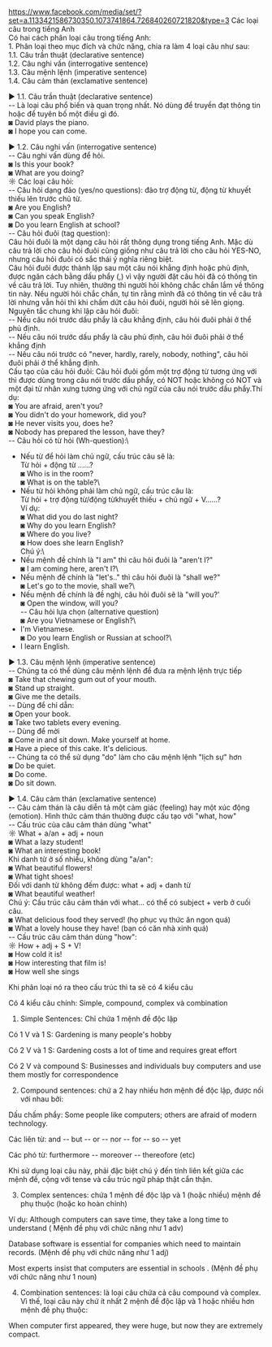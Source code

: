 https://www.facebook.com/media/set/?set=a.1133421586730350.1073741864.726840260721820&type=3
Các loại câu trong tiếng Anh\
Có hai cách phân loại câu trong tiếng Anh:\
1\. Phân loại theo mục đích và chức năng, chia ra làm 4 loại câu như sau:\
1.1. Câu trần thuật (declarative sentence)\
1.2. Câu nghi vấn (interrogative sentence)\
1.3. Câu mệnh lệnh (imperative sentence)\
1.4. Câu cảm thán (exclamative sentence)

► 1.1. Câu trần thuật (declarative sentence)\
-- Là loại câu phổ biến và quan trọng nhất. Nó dùng để truyền đạt thông tin hoặc để tuyên bố một điều gì đó.\
◙ David plays the piano.\
◙ I hope you can come.

► 1.2. Câu nghi vấn (interrogative sentence)\
-- Câu nghi vấn dùng để hỏi.\
◙ Is this your book?\
◙ What are you doing?\
☼ Các loại câu hỏi:\
-- Câu hỏi dạng đảo (yes/no questions): đảo trợ động từ, động từ khuyết thiếu lên trước chủ từ.\
◙ Are you English?\
◙ Can you speak English?\
◙ Do you learn English at school?\
-- Câu hỏi đuôi (tag question):\
Câu hỏi đuôi là một dạng câu hỏi rất thông dụng trong tiếng Anh. Mặc dù câu trả lời cho câu hỏi đuôi cũng giống như câu trả lời cho câu hỏi YES-NO, nhưng câu hỏi đuôi có sắc thái ý nghĩa riêng biệt.\
Câu hỏi đuôi được thành lập sau một câu nói khẳng định hoặc phủ định, được ngăn cách bằng dấu phẩy (,) vì vậy người đặt câu hỏi đã có thông tin về câu trả lời. Tuy nhiên, thường thì người hỏi không chắc chắn lắm về thông tin này. Nếu người hỏi chắc chắn, tự tin rằng mình đã có thông tin về câu trả lời nhưng vẫn hỏi thì khi chấm dứt câu hỏi đuôi, người hỏi sẽ lên giọng.\
Nguyên tắc chung khi lập câu hỏi đuôi:\
-- Nếu câu nói trước dấu phẩy là câu khẳng định, câu hỏi đuôi phải ở thể phủ định.\
-- Nếu câu nói trước dấu phẩy là câu phủ định, câu hỏi đuôi phải ở thể khẳng định\
-- Nếu câu nói trước có "never, hardly, rarely, nobody, nothing", câu hỏi đuôi phải ở thể khẳng định.\
Cấu tạo của câu hỏi đuôi: Câu hỏi đuôi gồm một trợ động từ tương ứng với thì được dùng trong câu nói trước dấu phẩy, có NOT hoặc không có NOT và một đại từ nhân xưng tương ứng với chủ ngữ của câu nói trước dấu phẩy.Thí dụ:\
◙ You are afraid, aren't you?\
◙ You didn't do your homework, did you?\
◙ He never visits you, does he?\
◙ Nobody has prepared the lesson, have they?\
-- Câu hỏi có từ hỏi (Wh-question):\
+ Nếu từ để hỏi làm chủ ngữ, cấu trúc câu sẽ là:\
Từ hỏi + động từ ......?\
◙ Who is in the room?\
◙ What is on the table?\
+ Nếu từ hỏi không phải làm chủ ngữ, cấu trúc câu là:\
Từ hỏi + trợ động từ/động từkhuyết thiếu + chủ ngữ + V......?\
Ví dụ:\
◙ What did you do last night?\
◙ Why do you learn English?\
◙ Where do you live?\
◙ How does she learn English?\
Chú ý:\
+ Nếu mệnh đề chính là "I am" thì câu hỏi đuôi là "aren't I?"\
◙ I am coming here, aren't I?\
+ Nếu mệnh đề chính là "let's.." thì câu hỏi đuôi là "shall we?"\
◙ Let's go to the movie, shall we?\
+ Nếu mệnh đề chính là đề nghị, câu hỏi đuôi sẽ là "will you?'\
◙ Open the window, will you?\
-- Câu hỏi lựa chọn (alternative question)\
◙ Are you Vietnamese or English?\
+ I'm Vietnamese.\
◙ Do you learn English or Russian at school?\
+ I learn English.

► 1.3. Câu mệnh lệnh (imperative sentence)\
-- Chúng ta có thể dùng câu mệnh lệnh để đưa ra mệnh lệnh trực tiếp\
◙ Take that chewing gum out of your mouth.\
◙ Stand up straight.\
◙ Give me the details.\
-- Dùng để chỉ dẫn:\
◙ Open your book.\
◙ Take two tablets every evening.\
-- Dùng để mời\
◙ Come in and sit down. Make yourself at home.\
◙ Have a piece of this cake. It's delicious.\
-- Chúng ta có thể sử dụng "do" làm cho câu mệnh lệnh "lịch sự" hơn\
◙ Do be quiet.\
◙ Do come.\
◙ Do sit down.

► 1.4. Câu cảm thán (exclamative sentence)\
-- Câu cảm thán là câu diễn tả một cảm giác (feeling) hay một xúc động (emotion). Hình thức cảm thán thường được cấu tạo với "what, how"\
-- Cấu trúc của câu cảm thán dùng "what"\
☼ What + a/an + adj + noun\
◙ What a lazy student!\
◙ What an interesting book!\
Khi danh từ ở số nhiều, không dùng "a/an":\
◙ What beautiful flowers!\
◙ What tight shoes!\
Đối với danh từ không đếm được: what + adj + danh từ\
◙ What beautiful weather!\
Chú ý: Cấu trúc câu cảm thán với what... có thể có subject + verb ở cuối câu.\
◙ What delicious food they served! (họ phục vụ thức ăn ngon quá)\
◙ What a lovely house they have! (bạn có căn nhà xinh quá)\
-- Cấu trúc câu cảm thán dùng "how":\
☼ How + adj + S + V!\
◙ How cold it is!\
◙ How interesting that film is!\
◙ How well she sings


Khi phân loại nó ra theo cấu trúc thì ta sẽ có 4 kiểu câu

Có 4 kiểu câu chính: Simple, compound, complex và combination

1) Simple Sentences: Chỉ chứa 1 mệnh đề độc lập

Có 1 V và 1 S: Gardening is many people's hobby

Có 2 V và 1 S: Gardening costs a lot of time and requires great effort

Có 2 V và compound S: Businesses and individuals buy computers and use them mostly for correspondence

2) Compound sentences: chứ a 2 hay nhiều hơn mệnh đề độc lập, được nối với nhau bởi:

Dấu chấm phẩy: Some people like computers; others are afraid of modern technology.

Các liên từ: and -- but -- or -- nor -- for -- so -- yet

Các phó từ: furthermore -- moreover -- thereofore (etc)

Khi sử dụng loại câu này, phải đặc biệt chú ý đến tính liên kết giữa các mệnh đề, cộng với tense và cấu trúc ngữ pháp thật cẩn thận.

3) Complex sentences: chứa 1 mệnh đề độc lập và 1 (hoặc nhiều) mệnh đề phụ thuộc (hoặc ko hoàn chỉnh)

Ví dụ: Although computers can save time, they take a long time to understand ( Mệnh đề phụ với chức năng như 1 adv)

Database software is essential for companies which need to maintain records. (Mệnh đề phụ với chức năng như 1 adj)

Most experts insist that computers are essential in schools . (Mệnh đề phụ với chức năng như 1 noun)

4) Combination sentences: là loại câu chứa cả câu compound và complex. Vì thế, loại câu này chứ ít nhất 2 mệnh đề độc lập và 1 hoặc nhiều hơn mệnh đề phụ thuộc:

When computer first appeared, they were huge, but now they are extremely compact.